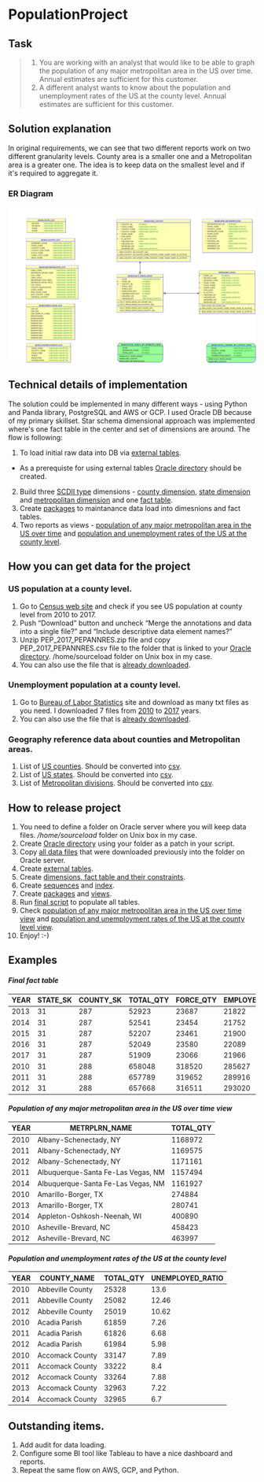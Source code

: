 # PopulationProject
## Task

>1) You are working with an analyst that would like to be able to graph the population of
any major metropolitan area in the US over time. Annual estimates are sufficient for this
customer.
>2) A different analyst wants to know about the population and unemployment rates of the US
at the county level. Annual estimates are sufficient for this customer.

## Solution explanation
In original requirements, we can see that two different reports work on two different granularity levels.
County area is a smaller one and a Metropolitan area is a greater one.
The idea is to keep data on the smallest level and if it's required to aggregate it.

### ER Diagram

<img src="https://github.com/maximus-z/PopulationProject/blob/master/ED_Diagram.svg">

## Technical details of implementation
The solution could be implemented in many different ways - using Python and Panda library, PostgreSQL and AWS or GCP.
I used Oracle DB because of my primary skillset.
Star schema dimensional approach was implemented where's one fact table in the center and set of dimensions are around.
The flow is following:
1. To load initial raw data into DB via [external tables](/External%20tables).
- As a prerequiste for using external tables [Oracle directory](/Directories/sourceload_dir.sql) should be created.
2. Build three [SCDII type](https://en.wikipedia.org/wiki/Slowly_changing_dimension#Type_2:_add_new_row) dimensions - [county dimension](/Tables/dim_county.sql), [state dimension](/Tables/dim_state.sql) and [metropolitan dimension](Tables/dim_metropolitan.sql) and one [fact table](/Tables/fact_population.sql).
3. Create [packages](/Packages) to maintanance data load into dimesnions and fact tables.
4. Two reports as views - [population of any major metropolitan area in the US over time](/Views/total_population_by_metropolitan_view.sql) and [population and unemployment rates of the US
at the county level](/Views/total_unempoyed_by_county_view.sql).

## How you can get data for the project
### US population at a county level.
1. Go to [Census web site](https://factfinder.census.gov/bkmk/table/1.0/en/PEP/2017/PEPANNRES/0100000US.05000.003) and check if you see US population at county level from 2010 to 2017.
2. Push “Download” button and uncheck “Merge the annotations and data into a single file?” and “Include descriptive data element names?”
3.	Unzip PEP_2017_PEPANNRES.zip file and copy PEP_2017_PEPANNRES.csv file to the folder that is linked to your [Oracle directory](/Directories/sourceload_dir.sql). /home/sourceload folder on Unix box in my case.
4. You can also use the file that is [already downloaded](/Data%20files/Population.csv).

### Unemployment population at a county level.
1. Go to [Bureau of Labor Statistics](https://www.bls.gov/lau/) site and download as many txt files as you need. I downloaded 7 files from [2010](https://www.bls.gov/lau/laucnty10.txt) to [2017](https://www.bls.gov/lau/laucnty17.txt) years.
2. You can also use the file that is [already downloaded](/Data%20files/laucnty10.txt).

### Geography reference data about counties and Metropolitan areas.
1. List of [US counties](https://www2.census.gov/programs-surveys/popest/geographies/2017/all-geocodes-v2017.xlsx).
Should be converted into [csv](/Data%20files/County.csv).
2. List of [US states](https://www2.census.gov/programs-surveys/popest/geographies/2017/state-geocodes-v2017.xlsx).
Should be converted into [csv](/Data%20files/State.csv).
3. List of [Metropolitan divisions](https://www2.census.gov/programs-surveys/metro-micro/geographies/reference-files/2018/delineation-files/list1.xls).
Should be converted into [csv](/Data%20files/Metropolitan.csv).

## How to release project
1. You need to define a folder on Oracle server where you will keep data files. _/home/sourceload_ folder on Unix box in my case.
2. Create [Oracle directory](/Directories/sourceload_dir.sql) using your folder as a patch in your script.
3. Copy [all data files](/Data%20files) that were downloaded previously into the folder on Oracle server.
4. Create [external tables](/External%20tables).
5. Create [dimensions, fact table and their constraints](/Tables).
6. Create [sequences](/Sequences/sequences.sql) and [index](/Indexes).
7. Create [packages](/Packages) and [views](/Views).
8. Run [final script](/run.sql) to populate all tables.
9. Check [population of any major metropolitan area in the US over time view](/Views/total_population_by_metropolitan_view.sql) and [population and unemployment rates of the US at the county level view](/Views/total_unempoyed_by_county_view.sql).
10. Enjoy! :-)

## Examples
#### _Final fact table_

| YEAR | STATE_SK | COUNTY_SK | TOTAL_QTY | FORCE_QTY | EMPLOYED_QTY | UNEMPLOYED_QTY | CREATED_ON | CREATED_BY |
| ---- | -------- | --------- | --------- | --------- | ------------ | -------------- | ---------- | ---------- |
| 2013 | 31 | 287 | 52923 | 23687 | 21822 | 1865 | 05-OCT-18 | Maximus |
| 2014 | 31 | 287 | 52541 | 23454 | 21752 | 1702 | 05-OCT-18 | Maximus |
| 2015 | 31 | 287 | 52207 | 23461 | 21900 | 1561 | 05-OCT-18 | Maximus |
| 2016 | 31 | 287 | 52049 | 23580 | 22089 | 1491 | 05-OCT-18 | Maximus |
| 2017 | 31 | 287 | 51909 | 23066 | 21966 | 1100 | 05-OCT-18 | Maximus |
| 2010 | 31 | 288 | 658048 |318520 |285627 | 32893 | 05-OCT-18 | Maximus |
| 2011 | 31 | 288 | 657789 |319652 | 289916 | 29736 | 05-OCT-18 | Maximus |
| 2012 | 31 | 288 | 657668 | 316511 | 293020 | 23491 | 05-OCT-18 | Maximus |

#### _Population of any major metropolitan area in the US over time view_

| YEAR | METRPLRN_NAME | TOTAL_QTY|
| ---- | ------------- | -------- |
| 2010 | Albany-Schenectady, NY | 1168972 |
| 2011 | Albany-Schenectady, NY | 1169575 |
| 2012 | Albany-Schenectady, NY | 1171161 |
| 2011 | Albuquerque-Santa Fe-Las Vegas, NM | 1157494 |
| 2014 | Albuquerque-Santa Fe-Las Vegas, NM | 1161927 |
| 2010 | Amarillo-Borger, TX | 274884 |
| 2013 | Amarillo-Borger, TX | 280741 |
| 2014 | Appleton-Oshkosh-Neenah, WI | 400890 |
| 2010 | Asheville-Brevard, NC | 458423 |
| 2012 | Asheville-Brevard, NC | 463997 |

#### _Population and unemployment rates of the US at the county level_

| YEAR | COUNTY_NAME | TOTAL_QTY | UNEMPLOYED_RATIO |
| ---- | ----------- | --------- | ---------------- |
| 2010 | Abbeville County | 25328 | 13.6 |
| 2011 | Abbeville County | 25082 | 12.46 |
| 2012 | Abbeville County | 25019 | 10.62 |
| 2010 | Acadia Parish | 	61859 | 7.26 |
| 2011 | Acadia Parish | 	61826 | 6.68 |
| 2012 | Acadia Parish | 61984 | 5.98 |
| 2010 | Accomack County | 33147 | 7.89 |
| 2011 | Accomack County | 33222 | 8.4 |
| 2012 | Accomack County | 33264 | 7.88 |
| 2013 | Accomack County | 32963 | 7.22 |
| 2014 | Accomack County |32965 | 6.7 |

## Outstanding items.
1. Add audit for data loading.
2. Configure some BI tool like Tableau to have a nice dashboard and reports.
3. Repeat the same flow on AWS, GCP, and Python.
